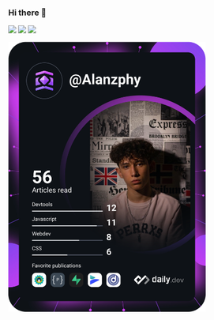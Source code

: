 ### Hi there 👋



<div>
 <a href="mailto:alanzphy@gmail.com" target=_blank><img src="https://img.shields.io/badge/Gmail-D14836?style=for-the-badge&logo=gmail&logoColor=white"><a/>
 <a href="https://twitter.com/Alanzphy" target=_blank><img src="https://img.shields.io/badge/Twitter-1DA1F2?style=for-the-badge&logo=twitter&logoColor=white"><a/>
 <a href="https://www.linkedin.com/in/alan-ruiz-silva-103b72220/" target=_blank><img src="https://img.shields.io/badge/LinkedIn-0077B5?style=for-the-badge&logo=linkedin&logoColor=white"><a/>
<div/>

<a href="https://app.daily.dev/Alanzphy"><img src="devcard.svg" width="400" alt="Alan Ruiz's Dev Card"/></a>
